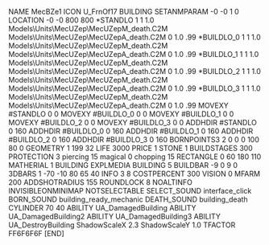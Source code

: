 NAME  MecBZe1
ICON U_FrnOf17
BUILDING
SETANMPARAM -0 -0 1 0
LOCATION -0 -0 800 800
*STANDLO      1 1 1.0 Models\Units\MecUZep\MecUZepM_death.C2M Models\Units\MecUZep\MecUZepA_death.C2M 0 1.0 .99
*BUILDLO_0    1 1 1.0 Models\Units\MecUZep\MecUZepM_death.C2M Models\Units\MecUZep\MecUZepA_death.C2M 0 1.0 .99
*BUILDLO_1    1 1 1.0 Models\Units\MecUZep\MecUZepM_death.C2M Models\Units\MecUZep\MecUZepA_death.C2M 0 1.0 .99
*BUILDLO_2    1 1 1.0 Models\Units\MecUZep\MecUZepM_death.C2M Models\Units\MecUZep\MecUZepA_death.C2M 0 1.0 .99
*BUILDLO_3    1 1 1.0 Models\Units\MecUZep\MecUZepM_death.C2M Models\Units\MecUZep\MecUZepA_death.C2M 0 1.0 .99
MOVEXY #STANDLO   0 0
MOVEXY #BUILDLO_0 0 0
MOVEXY #BUILDLO_1 0 0
MOVEXY #BUILDLO_2 0 0
MOVEXY #BUILDLO_3 0 0
ADDHDIR #STANDLO 0 160
ADDHDIR #BUILDLO_0 0 160
ADDHDIR #BUILDLO_1 0 160
ADDHDIR #BUILDLO_2 0 160
ADDHDIR #BUILDLO_3 0 160
BORNPOINTS3 2 0 0 0 100 80 0
GEOMETRY 1 199 32
LIFE     3000
PRICE 1 STONE 1
BUILDSTAGES 300
PROTECTION 3 piercing 15 magical 0 chopping 15
RECTANGLE    0 60 180 110
MATHERIAL 1 BUILDING
EXPLMEDIA BUILDING 5
BUILDBAR    -9 0 9 0
3DBARS 1 -70 -10 80 65 40
INFO 3 8
COSTPERCENT 300
VISION 0
MFARM 200
ADDSHOTRADIUS 155
ROUNDLOCK 8
NOALTINFO
INVISIBLEONMINIMAP
NOTSELECTABLE
SELECT_SOUND interface_click
BORN_SOUND building_ready_mechanic
DEATH_SOUND building_death
CYLINDER 70 40
ABILITY UA_DamagedBuilding
ABILITY UA_DamagedBuilding2
ABILITY UA_DamagedBuilding3
ABILITY UA_DestroyBuilding
ShadowScaleX 2.3
ShadowScaleY 1.0
TFACTOR FF6F6F6F
[END]
